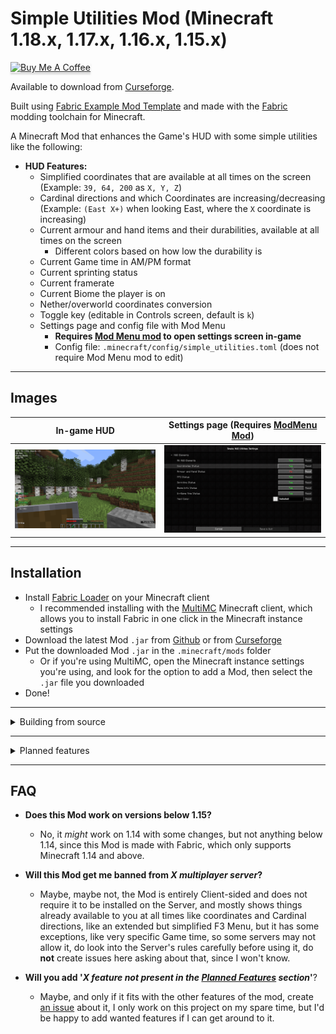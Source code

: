 # Simple Utilities Mod (Minecraft 1.18.x, 1.17.x, 1.16.x, 1.15.x)

<a href="https://www.buymeacoffee.com/johnvictor" target="_blank"><img src="https://www.buymeacoffee.com/assets/img/custom_images/orange_img.png" alt="Buy Me A Coffee" style="height: 41px !important;width: 174px !important;box-shadow: 0px 3px 2px 0px rgba(190, 190, 190, 0.5) !important;-webkit-box-shadow: 0px 3px 2px 0px rgba(190, 190, 190, 0.5) !important;" ></a>

Available to download from [Curseforge](https://www.curseforge.com/minecraft/mc-mods/simple-utilities).

Built using [Fabric Example Mod Template](https://github.com/FabricMC/fabric-example-mod) and made with the [Fabric](https://fabricmc.net) modding toolchain for Minecraft.

A Minecraft Mod that enhances the Game's HUD with some simple utilities like the following:

- **HUD Features:**
    - Simplified coordinates that are available at all times on the screen (Example: `39, 64, 200` as `X, Y, Z`)
    - Cardinal directions and which Coordinates are increasing/decreasing (Example: `(East X+)` when looking East, where the `X` coordinate is increasing)
    - Current armour and hand items and their durabilities, available at all times on the screen
        - Different colors based on how low the durability is
    - Current Game time in AM/PM format
    - Current sprinting status
    - Current framerate
    - Current Biome the player is on
    - Nether/overworld coordinates conversion
    - Toggle key (editable in Controls screen, default is `k`)
    - Settings page and config file with Mod Menu
        - **Requires [Mod Menu mod](https://www.curseforge.com/minecraft/mc-mods/modmenu) to open settings screen in-game**
        - Config file: `.minecraft/config/simple_utilities.toml` (does not require Mod Menu mod to edit)

---

## Images

|           In-game HUD                 | Settings page (Requires [ModMenu Mod](https://www.curseforge.com/minecraft/mc-mods/modmenu)) |
| --------------------------------------| ----------------------------------------- |
| ![In-game HUD](images/ingame_hud.png) | ![Settings HUD](images/settings_hud.png)  |

---

## Installation

- Install [Fabric Loader](https://fabricmc.net/use/) on your Minecraft client
    - I recommended installing with the [MultiMC](https://multimc.org/) Minecraft client, which allows you to install Fabric in one click in the Minecraft instance settings
- Download the latest Mod `.jar` from [Github](https://github.com/johnvictorfs/simple-utilities-mod/releases/latest) or from [Curseforge](https://www.curseforge.com/minecraft/mc-mods/simple-utilities)
- Put the downloaded Mod `.jar` in the `.minecraft/mods` folder
    - Or if you're using MultiMC, open the Minecraft instance settings you're using, and look for the option to add a Mod, then select the `.jar` file you downloaded
- Done!

---

<details>
<summary>
Building from source
</summary>

- Clone the project with `git clone https://github.com/johnvictorfs/simple-utilities-mod.git`
- Cd into the project's directory `cd simple-utilities-mod`
- Run `./gradlew build` to build the `.jar`
- Built Mod `.jar` files will be located at `build/libs`
    - Example: `build/libs/simple-utilities-mod-1.0.0.jar`
    - This will be the Mod `.jar` file you can put in your `.minecraft/mods` folder
</details>

---

<details>
<summary>
Planned features
</summary>

- Add configuration to move any specific HUD elements around the screen (drag-and-drop if possible)
- Add option for E counter (entities) and C counter (chunck sections) (possibly M/C counters as well (monsters/creatures)) 
- Add current status effects duration to HUD
- Add Sun/Moon icons to the current game time, so it's easier to notice if it's Day or Night
</details>

---

## FAQ

- **Does this Mod work on versions below 1.15?**
    - No, it *might* work on 1.14 with some changes, but not anything below 1.14, since this Mod is made with Fabric, which only supports Minecraft 1.14 and above.

- **Will this Mod get me banned from *X multiplayer server*?**
    - Maybe, maybe not, the Mod is entirely Client-sided and does not require it to be installed on the Server, and mostly shows things already available to you at all times like coordinates and Cardinal directions, like an extended but simplified F3 Menu, but it has some exceptions, like very specific Game time, so some servers may not allow it, do look into the Server's rules carefully before using it, do **not** create issues here asking about that, since I won't know.

- **Will you add '*X feature not present in the [Planned Features](#planned-features) section*'**?
    - Maybe, and only if it fits with the other features of the mod, create [an issue](https://github.com/johnvictorfs/simple-utilities-mod/issues/new) about it, I only work on this project on my spare time, but I'd be happy to add wanted features if I can get around to it.
